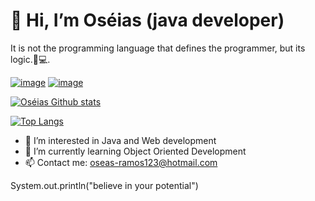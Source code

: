  # 👋 Hi, I’m Oséias (java developer)

It is not the programming language that defines the programmer, but its logic.🧠💻. <br>

[![image](https://img.shields.io/badge/LinkedIn-0077B5)](https://www.linkedin.com/in/o-ramos-css//)
[![image](https://img.shields.io/badge/Gmail-D14836)](mailto:oseas-ramos123@hotmail.com)


[
![Oséias Github stats](https://github-readme-stats.vercel.app/api?username=Oseias-rds&layout=compact&theme=dracula&hide=pascal)](https://github.com/anuraghazra/github-readme-stats)

[![Top Langs](https://github-readme-stats.vercel.app/api/top-langs/?username=Oseias-rds&layout=compact&theme=dracula&hide=pascal)](https://github.com/Oseias-rds)




- 👀 I’m interested in Java and Web development
- 🌱 I’m currently learning Object Oriented Development
- 📫 Contact me: oseas-ramos123@hotmail.com

System.out.println("believe in your potential")



<!---
Oseias-rds/Oseias-rds is a ✨ special ✨ repository because its `README.md` (this file) appears on your GitHub profile.
You can click the Preview link to take a look at your changes.
--->
